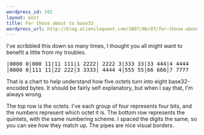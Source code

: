 ```yaml
--- 
wordpress_id: 102
layout: post
title: For those about to base32
wordpress_url: http://blog.alieniloquent.com/2007/06/07/for-those-about-to-base32/
---
```

I've scribbled this down so many times, I thought you all might want to benefit a little from my troubles.

<pre class="code">|0000 0|000 11|11 111|1 2222| 2222 3|333 33|33 444|4 4444
|0000 0|111 11|22 222|3 3333| 4444 4|555 55|66 666|7 7777</pre>

That is a chart to help understand how five octets turn into eight base32-encoded bytes.  It should be fairly self explanatory, but when I say that, I'm always wrong.

The top row is the octets.  I've each group of four represents four bits, and the numbers represent which octet it is.  The bottom row represents the quintets, with the same numbering scheme.  I spaced the digits the same, so you can see how they match up.  The pipes are nice visual borders.
